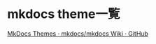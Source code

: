 # mkdocs theme一覧
[MkDocs Themes · mkdocs/mkdocs Wiki · GitHub](https://github.com/mkdocs/mkdocs/wiki/MkDocs-Themes)